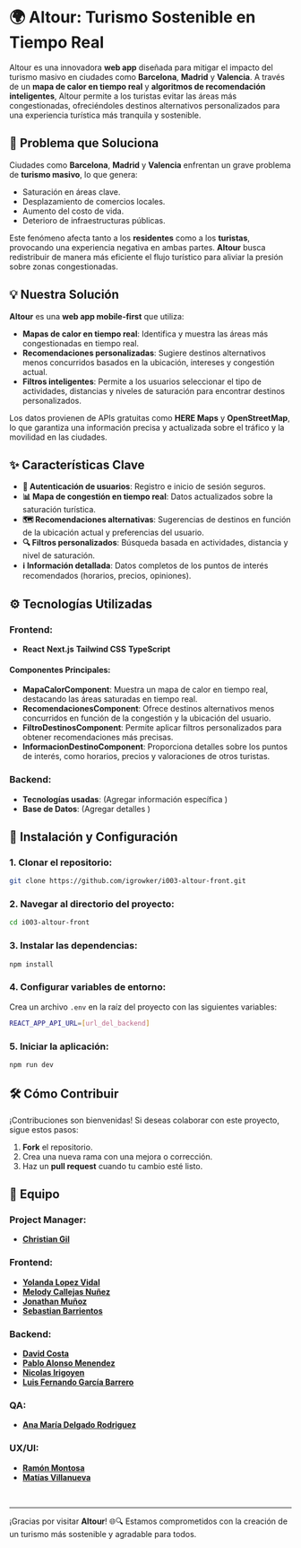 
# 🌍 Altour: Turismo Sostenible en Tiempo Real

Altour es una innovadora **web app** diseñada para mitigar el impacto del turismo masivo en ciudades como **Barcelona**, **Madrid** y **Valencia**. A través de un **mapa de calor en tiempo real** y **algoritmos de recomendación inteligentes**, Altour permite a los turistas evitar las áreas más congestionadas, ofreciéndoles destinos alternativos personalizados para una experiencia turística más tranquila y sostenible.

## 🚨 Problema que Soluciona

Ciudades como **Barcelona**, **Madrid** y **Valencia** enfrentan un grave problema de **turismo masivo**, lo que genera:

- Saturación en áreas clave.
- Desplazamiento de comercios locales.
- Aumento del costo de vida.
- Deterioro de infraestructuras públicas.

Este fenómeno afecta tanto a los **residentes** como a los **turistas**, provocando una experiencia negativa en ambas partes. **Altour** busca redistribuir de manera más eficiente el flujo turístico para aliviar la presión sobre zonas congestionadas.

## 💡 Nuestra Solución

**Altour** es una **web app mobile-first** que utiliza:

- **Mapas de calor en tiempo real**: Identifica y muestra las áreas más congestionadas en tiempo real.
- **Recomendaciones personalizadas**: Sugiere destinos alternativos menos concurridos basados en la ubicación, intereses y congestión actual.
- **Filtros inteligentes**: Permite a los usuarios seleccionar el tipo de actividades, distancias y niveles de saturación para encontrar destinos personalizados.

Los datos provienen de APIs gratuitas como **HERE Maps** y **OpenStreetMap**, lo que garantiza una información precisa y actualizada sobre el tráfico y la movilidad en las ciudades.

## ✨ Características Clave

- **🚪 Autenticación de usuarios**: Registro e inicio de sesión seguros.
- **📊 Mapa de congestión en tiempo real**: Datos actualizados sobre la saturación turística.
- **🗺️ Recomendaciones alternativas**: Sugerencias de destinos en función de la ubicación actual y preferencias del usuario.
- **🔍 Filtros personalizados**: Búsqueda basada en actividades, distancia y nivel de saturación.
- **ℹ️ Información detallada**: Datos completos de los puntos de interés recomendados (horarios, precios, opiniones).

## ⚙️ Tecnologías Utilizadas

### Frontend:
- **React**  **Next.js**  **Tailwind CSS**  **TypeScript**

#### Componentes Principales:
- **MapaCalorComponent**: Muestra un mapa de calor en tiempo real, destacando las áreas saturadas en tiempo real.
- **RecomendacionesComponent**: Ofrece destinos alternativos menos concurridos en función de la congestión y la ubicación del usuario.
- **FiltroDestinosComponent**: Permite aplicar filtros personalizados para obtener recomendaciones más precisas.
- **InformacionDestinoComponent**: Proporciona detalles sobre los puntos de interés, como horarios, precios y valoraciones de otros turistas.

### Backend:
- **Tecnologías usadas**: (Agregar información específica )
- **Base de Datos**: (Agregar detalles )

## 🚀 Instalación y Configuración

### 1. Clonar el repositorio:

```bash
git clone https://github.com/igrowker/i003-altour-front.git
```

### 2. Navegar al directorio del proyecto:

```bash
cd i003-altour-front
```

### 3. Instalar las dependencias:

```bash
npm install
```

### 4. Configurar variables de entorno:

Crea un archivo `.env` en la raíz del proyecto con las siguientes variables:

```bash
REACT_APP_API_URL=[url_del_backend]
```

### 5. Iniciar la aplicación:

```bash
npm run dev
```

## 🛠️ Cómo Contribuir

¡Contribuciones son bienvenidas! Si deseas colaborar con este proyecto, sigue estos pasos:

1. **Fork** el repositorio.
2. Crea una nueva rama con una mejora o corrección.
3. Haz un **pull request** cuando tu cambio esté listo.

## 👥 Equipo

### Project Manager:
- **[Christian Gil](https://www.linkedin.com/in/christiangil72/)**

### Frontend:
- **[Yolanda Lopez Vidal](https://www.linkedin.com/in/yolovi/)**
- **[Melody Callejas Nuñez](https://www.linkedin.com/in/melodycallejas)**
- **[Jonathan Muñoz](https://www.linkedin.com/in/jomuarribas/)**
- **[Sebastian Barrientos](https://www.linkedin.com/in/sebasbarrientos/)** 

### Backend:
- **[David Costa](https://www.linkedin.com/in/david-costa-yafar)**
- **[Pablo Alonso Menendez](https://www.linkedin.com/in/pablo-alonsom/)**
- **[Nicolas Irigoyen](https://www.linkedin.com/in/nirigoyen/)**
- **[Luis Fernando García Barrero](https://www.linkedin.com/in/l-fernando-garcía-barrero/)** 

### QA:
- **[Ana María Delgado Rodriguez](https://www.linkedin.com/in/anamariadelgador/)**

### UX/UI:
- **[Ramón Montosa](https://www.linkedin.com/in/ramon-montosa-palma/)**
- **[Matías Villanueva](https://www.linkedin.com/in/matias-villanueva/)**

<br/>

---

¡Gracias por visitar **Altour**! 🌐🔍 Estamos comprometidos con la creación de un turismo más sostenible y agradable para todos.

